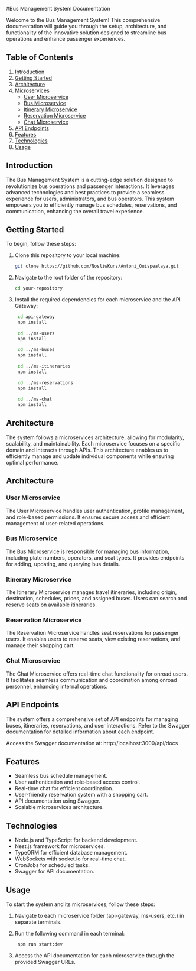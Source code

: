 #Bus Management System Documentation

Welcome to the Bus Management System! This comprehensive documentation will guide you through the setup, architecture, and functionality of the innovative solution designed to streamline bus operations and enhance passenger experiences.

## Table of Contents

1. [Introduction](#introduction)
2. [Getting Started](#getting-started)
3. [Architecture](#architecture)
4. [Microservices](#microservices)
    - [User Microservice](#user-microservice)
    - [Bus Microservice](#bus-microservice)
    - [Itinerary Microservice](#itinerary-microservice)
    - [Reservation Microservice](#reservation-microservice)
    - [Chat Microservice](#chat-microservice)
5. [API Endpoints](#api-endpoints)
6. [Features](#features)
7. [Technologies](#technologies)
8. [Usage](#usage)

## Introduction

The Bus Management System is a cutting-edge solution designed to revolutionize bus operations and passenger interactions. It leverages advanced technologies and best practices to provide a seamless experience for users, administrators, and bus operators. This system empowers you to efficiently manage bus schedules, reservations, and communication, enhancing the overall travel experience.

## Getting Started

To begin, follow these steps:

1. Clone this repository to your local machine:

   ```bash
   git clone https://github.com/NosliwKuns/Antoni_Quispealaya.git
   ```

2. Navigate to the root folder of the repository:

   ```bash
   cd your-repository
   ```

3. Install the required dependencies for each microservice and the API Gateway:

   ```bash
    cd api-gateway
    npm install
    
    cd ../ms-users
    npm install
    
    cd ../ms-buses
    npm install
    
    cd ../ms-itineraries
    npm install
    
    cd ../ms-reservations
    npm install
    
    cd ../ms-chat
    npm install
   ```

## Architecture

The system follows a microservices architecture, allowing for modularity, scalability, and maintainability. Each microservice focuses on a specific domain and interacts through APIs. This architecture enables us to efficiently manage and update individual components while ensuring optimal performance.

## Architecture

### User Microservice

The User Microservice handles user authentication, profile management, and role-based permissions. It ensures secure access and efficient management of user-related operations.

### Bus Microservice

The Bus Microservice is responsible for managing bus information, including plate numbers, operators, and seat types. It provides endpoints for adding, updating, and querying bus details.

### Itinerary Microservice

The Itinerary Microservice manages travel itineraries, including origin, destination, schedules, prices, and assigned buses. Users can search and reserve seats on available itineraries.

### Reservation Microservice

The Reservation Microservice handles seat reservations for passenger users. It enables users to reserve seats, view existing reservations, and manage their shopping cart.

### Chat Microservice

The Chat Microservice offers real-time chat functionality for onroad users. It facilitates seamless communication and coordination among onroad personnel, enhancing internal operations.

## API Endpoints

The system offers a comprehensive set of API endpoints for managing buses, itineraries, reservations, and user interactions. Refer to the Swagger documentation for detailed information about each endpoint.

Access the Swagger documentation at: http://localhost:3000/api/docs

## Features

* Seamless bus schedule management.
* User authentication and role-based access control.
* Real-time chat for efficient coordination.
* User-friendly reservation system with a shopping cart.
* API documentation using Swagger.
* Scalable microservices architecture.

## Technologies

* Node.js and TypeScript for backend development.
* Nest.js framework for microservices.
* TypeORM for efficient database management.
* WebSockets with socket.io for real-time chat.
* CronJobs for scheduled tasks.
* Swagger for API documentation.

## Usage

To start the system and its microservices, follow these steps:

1. Navigate to each microservice folder (api-gateway, ms-users, etc.) in separate terminals.

2. Run the following command in each terminal:

   ```bash
    npm run start:dev
   ```

3. Access the API documentation for each microservice through the provided Swagger URLs.

